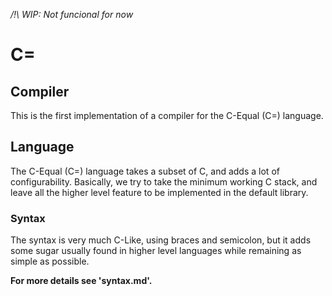 */!\ WIP: Not funcional for now*

# C=

## Compiler

This is the first implementation of a compiler for the C-Equal (C=) language.

## Language

The C-Equal (C=) language takes a subset of C, and adds a lot of configurability.
Basically, we try to take the minimum working C stack, and leave all the higher level feature to be implemented in the default library.

### Syntax
The syntax is very much C-Like, using braces and semicolon, but it adds some sugar usually found in higher level languages while remaining as simple as possible.

**For more details see 'syntax.md'.**

